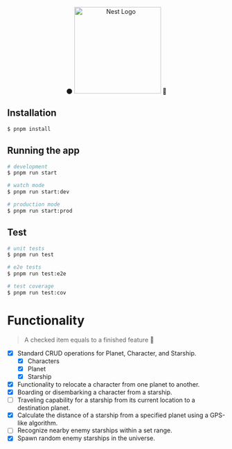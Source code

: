 <p align="center">
  🌑
  <a href="http://nestjs.com/" target="blank"><img src="https://nestjs.com/img/logo-small.svg" width="200" alt="Nest Logo" /></a>
  🚀
</p>

## Installation

```bash
$ pnpm install
```

## Running the app

```bash
# development
$ pnpm run start

# watch mode
$ pnpm run start:dev

# production mode
$ pnpm run start:prod
```

## Test

```bash
# unit tests
$ pnpm run test

# e2e tests
$ pnpm run test:e2e

# test coverage
$ pnpm run test:cov
```

# Functionality

> A checked item equals to a finished feature 📔

- [x] Standard CRUD operations for Planet, Character, and Starship.
  - [x] Characters
  - [x] Planet
  - [x] Starship
- [x] Functionality to relocate a character from one planet to another.
- [x] Boarding or disembarking a character from a starship.
- [ ] Traveling capability for a starship from its current location to a destination planet.
- [x] Calculate the distance of a starship from a specified planet using a GPS-like algorithm.
- [ ] Recognize nearby enemy starships within a set range.
- [x] Spawn random enemy starships in the universe.

